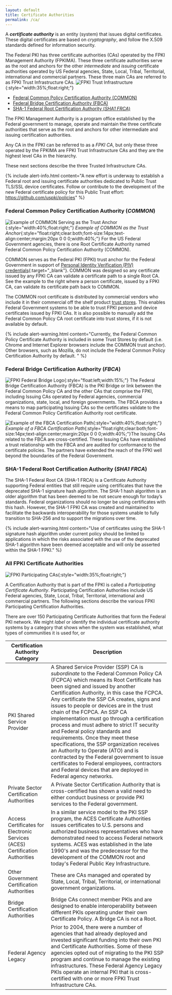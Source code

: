 ```yaml
---
layout: default
title: Certificate Authorities
permalink: /ca/
---
```


A **_certificate authority_** is an entity (system) that issues digital certificates.  These digital certificates are based on _cryptography_, and follow the X.509 standards defined for information security.

The Federal PKI has three certificate authorities (CAs) operated by the FPKI Management Authority (FPKIMA). These three certificate authorities serve as the root and anchors for the other _intermediate_ and _issuing_ certificate authorities operated by US Federal agencies, State, Local, Tribal, Territorial, international and commercial partners.  These three main CAs are referred to as FPKI Trust Infrastructure CAs.
![FPKI Trust Infrastructure]({{site.baseurl}}/img/fpki_trust_cas.png){:style="width:35%;float:right;"}

* [Federal Common Policy Certification Authority (COMMON)](#federal-common-policy-certification-authority-common)
* [Federal Bridge Certification Authority (FBCA)](#federal-bridge-certification-authority-fbca)
* [SHA-1 Federal Root Certification Authority (_SHA1 FRCA_)](#sha-1-federal-root-certification-authority-sha1-frca)

The FPKI Management Authority is a program office established by the Federal government to manage, operate and maintain the three certificate authorities that serve as the root and anchors for other intermediate and issuing certification authorities.

Any CA in the FPKI can be referred to as a _FPKI CA_, but only these three operated by the FPKIMA are FPKI Trust Infrastructure CAs and they are the highest level CAs in the hierarchy.

These next sections describe the three Trusted Infrastructure CAs.

{% include alert-info.html content="A new effort is underway to establish a Federal root and issuing certificate authorities dedicated to Public Trust TLS/SSL device certificates. Follow or contribute to the development of the new Federal certificate policy for this Public Trust effort: https://github.com/uspki/policies" %}

### Federal Common Policy Certification Authority (_COMMON_) ####

![Example of COMMON Serving as the Trust Anchor]({{site.baseurl}}/img/fcpca-chainV5.png){:style="width:40%;float:right;"}
*Example of COMMON as the Trust Anchor*{:style="float:right;clear:both;font-size:14px;text-align:center;margin:20px 0 0 0;width:40%;"}
For the US Federal Government agencies, there is one Root Certificate Authority named Federal Common Policy Certification Authority (COMMON).

COMMON serves as the Federal PKI (FPKI) trust anchor for the Federal Government in support of [Personal Identity Verification (PIV) credentials](https://piv.idmanagement.gov/#what-is-piv){:target="_blank"}. COMMON was designed so any certificate issued by any FPKI CA can validate a certificate path to a single Root CA. See the example to the right where a person certificate, issued by a FPKI CA, can validate its certificate path back to COMMON.

The COMMON root certificate is distributed by commercial vendors who include it in their commercial off the shelf product [trust stores](../truststores/).  This enables Federal Government systems to be able to trust FPKI person and device certificates issued by FPKI CAs. It is also possible to manually add the Federal Common Policy CA root certificate into trust stores, if it is not available by default.

{% include alert-warning.html content="Currently, the Federal Common Policy Certificate Authority is included in some Trust Stores by default (i.e. Chrome and Internet Explorer browsers include the COMMON trust anchor). Other browsers, such as Mozilla, do not include the Federal Common Policy Certification Authority by default. " %}

### Federal Bridge Certification Authority (_FBCA_)

![FPKI Federal Bridge Logo]({{site.baseurl}}/img/fbca-logo.png){:style="float:left;width:15%;"}
The Federal Bridge Certification Authority (FBCA) is the PKI Bridge or link between the Federal Common Policy CA and the other CAs that comprise the FPKI, including Issuing CAs operated by Federal agencies, commercial organizations, state, local, and foreign governments. The FBCA provides a means to map participating Issuing CAs so the certificates validate to the Federal Common Policy Certification Authority root certificate.

![Example of the FBCA Certification Path]({{site.baseurl}}/img/fbca-chainV2.png){:style="width:40%;float:right;"}
*Example of a FBCA Certification Path*{:style="float:right;clear:both;font-size:14px;text-align:center;margin:20px 0 0 0;width:40%;"}The Issuing CAs related to the FBCA are cross-certified.  These Issuing CAs have established a trust relationship with the FBCA and are audited for conformance to the certificate policies. The partners have extended the reach of the FPKI well beyond the boundaries of the Federal Government.

### SHA-1 Federal Root Certification Authority (_SHA1 FRCA_)

The SHA-1 Federal Root CA (SHA-1 FRCA) is a Certificate Authority supporting Federal entities that still require using certificates that have the deprecated SHA-1 signature hash algorithm. The SHA-1 hash algorithm is an older algorithm that has been deemed to be not secure enough for today’s standards.  Federal organizations should no longer be using certificates with this hash.  However, the SHA-1 FPKI CA was created and maintained to facilitate the backwards interoperability for those systems unable to fully transition to SHA-256 and to support the migrations over time.

{% include alert-warning.html content="Use of certificates using the SHA-1 signature hash algorithm under current policy should be limited to applications in which the risks associated with the use of the deprecated SHA-1 algorithm have been deemed acceptable and will only be asserted within the SHA-1 FPKI." %}

### All FPKI Certificate Authorities

![FPKI Participating CAs]({{site.baseurl}}/img/participatingCAsV3.png){:style="width:35%;float:right;"}

A Certification Authority that is part of the FPKI is called a *Participating Certificate Authority*. Participating Certification Authorities include US Federal agencies, State, Local, Tribal, Territorial, international and commercial partners. The following sections describe the various FPKI Participating Certification Authorities.

There are over 150 Participating Certificate Authorities that form the Federal PKI network.    We might _label_ or identify the individual certificate authority systems by a category that shows when the system was established, what types of communities it is used for, or


|**Certification Authority Category**|**Description**|
|-----------|---------------|
| PKI Shared Service Provider | A Shared Service Provider (SSP) CA is *subordinate* to the Federal Common Policy CA (FCPCA) which means its Root Certificate has been signed and issued by another Certification Authority, in this case the FCPCA. Any certificate the SSP CA creates, signs and issues to people or devices are in the trust chain of the FCPCA. An SSP CA implementation must go through a certification process and must adhere to strict IT security and Federal policy standards and requirements.  Once they meet these specifications, the SSP organization receives an Authority to Operate (ATO) and is contracted by the Federal government to issue certificates to Federal employees, contractors and Federal devices that are deployed in Federal agency networks. |
| Private Sector Certification Authorities | A Private Sector Certification Authority that is cross-certified has shown a valid need to either conduct business or provide PKI services to the Federal government. |
| Access Certificates for Electronic Services (ACES) Certification Authorities | In a similar service model to the PKI SSP program, the ACES Certificate Authorities issues certificates to U.S. persons and authorized business representatives who have demonstrated need to access Federal network systems.  ACES was established in the late 1990's and was the predecessor for the development of the COMMON root and today's Federal Public Key Infrastructure. |
| Other Government Certification Authorities | These are CAs managed and operated by State, Local, Tribal, Territorial, or international government organizations. |
| Bridge Certification Authorities | Bridge CAs connect member PKIs and are designed to enable interoperability between different PKIs operating under their own Certificate Policy. A Bridge CA is not a Root. |
| Federal Agency Legacy | Prior to 2004, there were a number of agencies that had already deployed and invested significant funding into their own PKI and Certificate Authorities. Some of these agencies opted out of migrating to the PKI SSP program and continue to manage the existing infrastructures. These Federal Agency Legacy PKIs operate an internal PKI that is cross-certified with one or more FPKI Trust Infrastructure CAs.|
